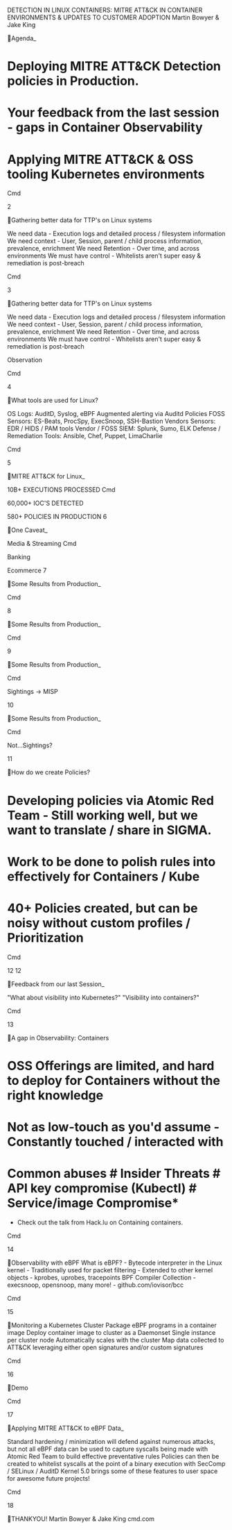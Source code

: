 DETECTION IN LINUX CONTAINERS:
MITRE ATT&CK IN CONTAINER ENVIRONMENTS & UPDATES TO CUSTOMER ADOPTION
Martin Bowyer & Jake King

Agenda_

# Deploying MITRE ATT&CK Detection policies in Production.
# Your feedback from the last session - gaps in Container Observability
# Applying MITRE ATT&CK & OSS tooling Kubernetes environments

Cmd

2

Gathering better data for TTP's on Linux systems

 We need data - Execution logs and detailed process / filesystem information
 We need context - User, Session, parent / child process information, prevalence, enrichment
 We need Retention - Over time, and across environments
 We must have control - Whitelists aren't super easy & remediation is post-breach

Cmd

3

Gathering better data for TTP's on Linux systems

 We need data - Execution logs and detailed process / filesystem information
 We need context - User, Session, parent / child process information, prevalence, enrichment
 We need Retention - Over time, and across environments
 We must have control - Whitelists aren't super easy & remediation is post-breach

Observation

Cmd

4

What tools are used for Linux?

 OS Logs: AuditD, Syslog, eBPF  Augmented alerting via Auditd Policies
 FOSS Sensors: ES-Beats, ProcSpy, ExecSnoop, SSH-Bastion
 Vendors Sensors: EDR / HIDS / PAM tools  Vendor / FOSS SIEM: Splunk, Sumo, ELK  Defense / Remediation Tools: Ansible, Chef, Puppet,
LimaCharlie

Cmd

5

MITRE ATT&CK for Linux_

10B+
EXECUTIONS PROCESSED
Cmd

60,000+
IOC'S DETECTED

580+
POLICIES IN PRODUCTION
6

One Caveat_

Media & Streaming
Cmd

Banking

Ecommerce
7

Some Results from Production_

Cmd

8

Some Results from Production_

Cmd

9

Some Results from Production_

Cmd

Sightings -> MISP

10

Some Results from Production_

Cmd

Not...Sightings?

11

How do we create Policies?
# Developing policies via Atomic Red Team - Still working well, but we want to translate / share in SIGMA.
# Work to be done to polish rules into effectively for Containers / Kube
# 40+ Policies created, but can be noisy without custom profiles / Prioritization
Cmd

12
12

Feedback from our last Session_

"What about visibility into Kubernetes?" "Visibility into containers?"

Cmd

13

A gap in Observability: Containers

# OSS Offerings are limited, and hard to deploy for Containers without the right knowledge
# Not as low-touch as you'd assume - Constantly touched / interacted with
# Common abuses # Insider Threats # API key compromise (Kubectl) # Service/image Compromise*

* Check out the talk from Hack.lu on Containing containers.

Cmd

14

Observability with eBPF
What is eBPF? - Bytecode interpreter in the Linux kernel - Traditionally used for packet filtering - Extended to other kernel objects - kprobes, uprobes, tracepoints
BPF Compiler Collection - execsnoop, opensnoop, many more! - github.com/iovisor/bcc

Cmd

15

Monitoring a Kubernetes Cluster
 Package eBPF programs in a container image
 Deploy container image to cluster as a Daemonset  Single instance per cluster node  Automatically scales with the cluster
 Map data collected to ATT&CK leveraging either open signatures and/or custom signatures

Cmd

16

Demo

Cmd

17

Applying MITRE ATT&CK to eBPF Data_

 Standard hardening / minimization will defend against numerous attacks, but not all
 eBPF data can be used to capture syscalls being made with Atomic Red Team to build effective preventative rules
 Policies can then be created to whitelist syscalls at the point of a binary execution with SecComp / SELinux / AuditD
 Kernel 5.0 brings some of these features to user space for awesome future projects!

Cmd

18

THANKYOU!
Martin Bowyer & Jake King cmd.com

